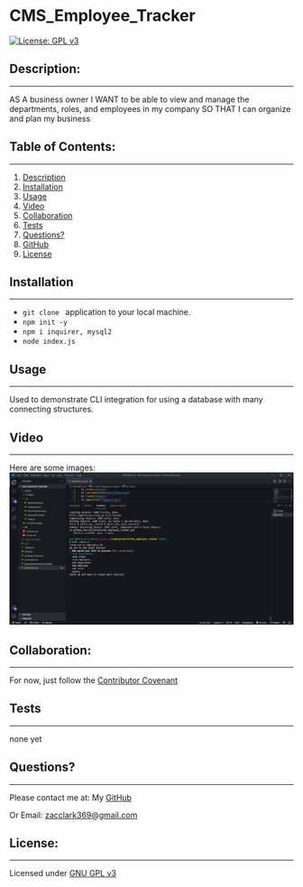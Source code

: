# CMS_Employee_Tracker
  [![License: GPL v3](https://img.shields.io/badge/License-GPLv3-blue.svg)](https://www.gnu.org/licenses/gpl-3.0)

  ## Description:
  ___
  AS A business owner I WANT to be able to view and manage the departments, roles, and employees in my company SO THAT I can organize and plan my business

  ## Table of Contents:
  ___
  1) [Description](#description)
  2) [Installation](#installation)
  3) [Usage](#usage)
  4) [Video](#video)
  5) [Collaboration](#collaboration)
  6) [Tests](#tests)
  7) [Questions?](#questions?)
  8) [GitHub](#gitHub)
  9) [License](#license)

  ## Installation
  ___
  - `git clone ` application to your local machine.
  - `npm init -y`
  - `npm i inquirer, mysql2`
  - `node index.js`

  ## Usage
  ___
  Used to demonstrate CLI integration for using a database with many connecting structures.

  ## Video
  ___
 Here are some images:
[![landing page](./assets/images/screenprint1.png)](https://watch.screencastify.com/v/H0exbpMM3vHR2hf57MzK "Demo Video")



  ## Collaboration:
  ___
  For now, just follow the [Contributor Covenant](https://www.contributor-covenant.org/)

  ## Tests
  ___
  none yet

  ## Questions?
  ___
  Please contact me at:
  My [GitHub](https://github.com/zaclark369)
  
  Or Email:
  <zacclark369@gmail.com>

  
  ## License: 
  ___
  Licensed under [GNU GPL v3](https://www.gnu.org/licenses/gpl-3.0)